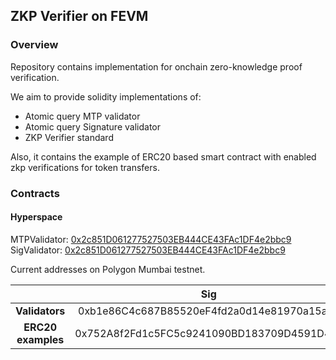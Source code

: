 ## ZKP Verifier on FEVM

### Overview

Repository contains implementation for onchain zero-knowledge proof verification.

We aim to provide solidity implementations of:

- Atomic query MTP validator
- Atomic query Signature validator
- ZKP Verifier standard

Also, it contains the example of ERC20 based smart contract with enabled zkp verifications for token transfers.

### Contracts

#### Hyperspace
MTPValidator: [0x2c851D061277527503EB444CE43FAc1DF4e2bbc9](https://explorer.glif.io/address/0x2c851D061277527503EB444CE43FAc1DF4e2bbc9/?network=hyperspacenet)
SigValidator: [0x2c851D061277527503EB444CE43FAc1DF4e2bbc9](https://explorer.glif.io/address/0x2c851D061277527503EB444CE43FAc1DF4e2bbc9/?network=hyperspacenet)

Current addresses on Polygon Mumbai testnet.

|                    |                    Sig                   |                    MTP                     |
|:------------------:|:------------------------------------------:|:------------------------------------------:|
|   **Validators**   | 0xb1e86C4c687B85520eF4fd2a0d14e81970a15aFB | 0x217Ca85588293Fb845daBCD6385Ebf9877fAF649 |
| **ERC20 examples** | 0x752A8f2Fd1c5FC5c9241090BD183709D4591D4cb | 0x16b2e8653c7dCFd221114A7e1664D3c884f03090 |
